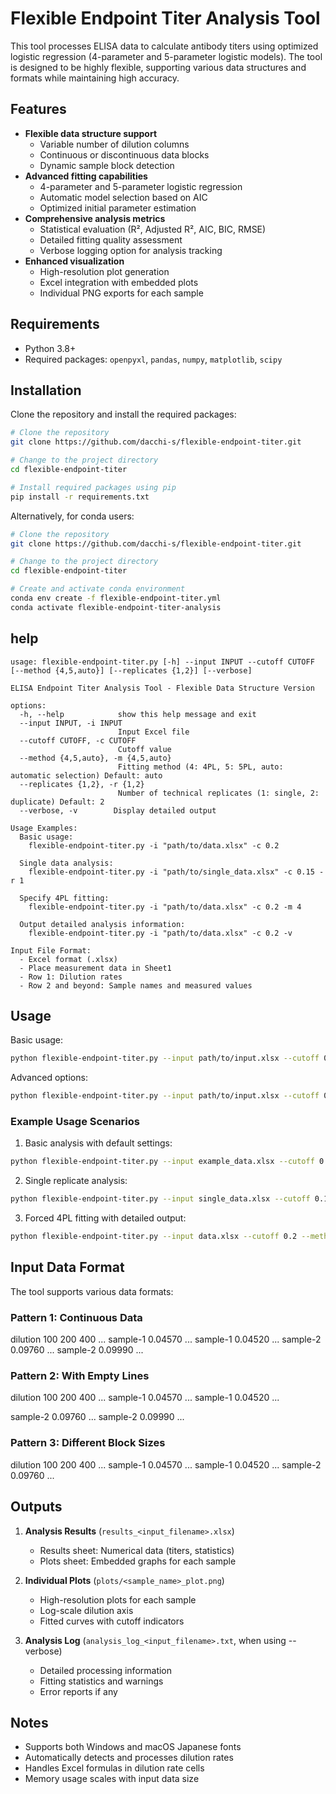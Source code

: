 # Flexible Endpoint Titer Analysis Tool

This tool processes ELISA data to calculate antibody titers using optimized logistic regression (4-parameter and 5-parameter logistic models). The tool is designed to be highly flexible, supporting various data structures and formats while maintaining high accuracy.

## Features

* **Flexible data structure support**
  - Variable number of dilution columns
  - Continuous or discontinuous data blocks
  - Dynamic sample block detection
* **Advanced fitting capabilities**
  - 4-parameter and 5-parameter logistic regression
  - Automatic model selection based on AIC
  - Optimized initial parameter estimation
* **Comprehensive analysis metrics**
  - Statistical evaluation (R², Adjusted R², AIC, BIC, RMSE)
  - Detailed fitting quality assessment
  - Verbose logging option for analysis tracking
* **Enhanced visualization**
  - High-resolution plot generation
  - Excel integration with embedded plots
  - Individual PNG exports for each sample

## Requirements

* Python 3.8+
* Required packages: `openpyxl`, `pandas`, `numpy`, `matplotlib`, `scipy`

## Installation

Clone the repository and install the required packages:

```bash
# Clone the repository
git clone https://github.com/dacchi-s/flexible-endpoint-titer.git

# Change to the project directory
cd flexible-endpoint-titer

# Install required packages using pip
pip install -r requirements.txt
```

Alternatively, for conda users:

```bash
# Clone the repository
git clone https://github.com/dacchi-s/flexible-endpoint-titer.git

# Change to the project directory
cd flexible-endpoint-titer

# Create and activate conda environment
conda env create -f flexible-endpoint-titer.yml
conda activate flexible-endpoint-titer-analysis
```

## help
```
usage: flexible-endpoint-titer.py [-h] --input INPUT --cutoff CUTOFF [--method {4,5,auto}] [--replicates {1,2}] [--verbose]

ELISA Endpoint Titer Analysis Tool - Flexible Data Structure Version

options:
  -h, --help            show this help message and exit
  --input INPUT, -i INPUT
                        Input Excel file
  --cutoff CUTOFF, -c CUTOFF
                        Cutoff value
  --method {4,5,auto}, -m {4,5,auto}
                        Fitting method (4: 4PL, 5: 5PL, auto: automatic selection) Default: auto
  --replicates {1,2}, -r {1,2}
                        Number of technical replicates (1: single, 2: duplicate) Default: 2
  --verbose, -v        Display detailed output

Usage Examples:
  Basic usage:
    flexible-endpoint-titer.py -i "path/to/data.xlsx" -c 0.2
  
  Single data analysis:
    flexible-endpoint-titer.py -i "path/to/single_data.xlsx" -c 0.15 -r 1
  
  Specify 4PL fitting:
    flexible-endpoint-titer.py -i "path/to/data.xlsx" -c 0.2 -m 4
  
  Output detailed analysis information:
    flexible-endpoint-titer.py -i "path/to/data.xlsx" -c 0.2 -v

Input File Format:
  - Excel format (.xlsx)
  - Place measurement data in Sheet1
  - Row 1: Dilution rates
  - Row 2 and beyond: Sample names and measured values
```

## Usage

Basic usage:
```bash
python flexible-endpoint-titer.py --input path/to/input.xlsx --cutoff 0.2
```

Advanced options:
```bash
python flexible-endpoint-titer.py --input path/to/input.xlsx --cutoff 0.2 --method <4|5|auto> --replicates <1|2> --verbose
```

### Example Usage Scenarios

1. Basic analysis with default settings:
```bash
python flexible-endpoint-titer.py --input example_data.xlsx --cutoff 0.1
```

2. Single replicate analysis:
```bash
python flexible-endpoint-titer.py --input single_data.xlsx --cutoff 0.15 --replicates 1
```

3. Forced 4PL fitting with detailed output:
```bash
python flexible-endpoint-titer.py --input data.xlsx --cutoff 0.2 --method 4 --verbose
```

## Input Data Format

The tool supports various data formats:

### Pattern 1: Continuous Data
dilution 100 200 400 ...
sample-1 0.04570 ...
sample-1 0.04520 ...
sample-2 0.09760 ...
sample-2 0.09990 ...

### Pattern 2: With Empty Lines
dilution 100 200 400 ...
sample-1 0.04570 ...
sample-1 0.04520 ...

sample-2 0.09760 ...
sample-2 0.09990 ...

### Pattern 3: Different Block Sizes
dilution 100 200 400 ...
sample-1 0.04570 ...
sample-1 0.04520 ...
sample-2 0.09760 ...

## Outputs

1. **Analysis Results** (`results_<input_filename>.xlsx`)
   - Results sheet: Numerical data (titers, statistics)
   - Plots sheet: Embedded graphs for each sample

2. **Individual Plots** (`plots/<sample_name>_plot.png`)
   - High-resolution plots for each sample
   - Log-scale dilution axis
   - Fitted curves with cutoff indicators

3. **Analysis Log** (`analysis_log_<input_filename>.txt`, when using --verbose)
   - Detailed processing information
   - Fitting statistics and warnings
   - Error reports if any

## Notes

- Supports both Windows and macOS Japanese fonts
- Automatically detects and processes dilution rates
- Handles Excel formulas in dilution rate cells
- Memory usage scales with input data size
